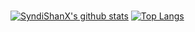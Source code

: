 ###

[![SyndiShanX's github stats](https://github-readme-stats.vercel.app/api?username=SyndiShanX&count_private=true&show_icons=true&theme=dark)](https://github.com/anuraghazra/github-readme-stats) [![Top Langs](https://github-readme-stats.vercel.app/api/top-langs/?username=SyndiShanX&count_private=true&show_icons=true&theme=dark)](https://github.com/anuraghazra/github-readme-stats)
